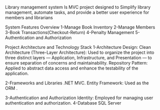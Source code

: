 Library management system Is MVC project designed to Simplify library management, automate tasks, and provide a better user experience for members and librarians

System Features Overview
1-Manage Book Inventory
2-Manage Members
3-Book Transactions(Checkout-Return)
4-Penalty Management
5-Authentication and Authorization

Project Architecture and Technology Stack
1-Architecture Design:
Clean Architecture (Three-Layer Architecture): Used to organize the project into three distinct layers — Application, Infrastructure, and Presentation — to ensure separation of concerns and maintainability.
Repository Pattern: Applied to abstract data access and enhance the testability of the application.

2-Frameworks and Libraries
.NET MVC.
Entity Framework: Used as the ORM .

3-Authentication and Authorization
Identity: Employed for managing user authentication and authorization.
4-Database
SQL Server


